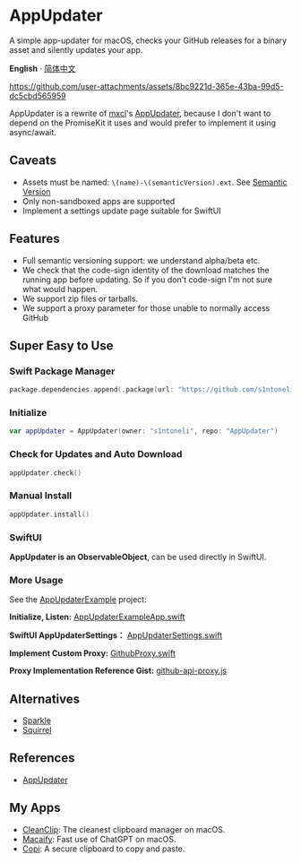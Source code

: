 # AppUpdater
A simple app-updater for macOS, checks your GitHub releases for a binary asset and silently updates your app. 

**English** · [简体中文](./README-zh.md)

https://github.com/user-attachments/assets/8bc9221d-365e-43ba-99d5-dc5cbd565959

AppUpdater is a rewrite of [mxcl](https://github.com/mxcl)'s [AppUpdater](https://github.com/mxcl/AppUpdater), because I don't want to depend on the PromiseKit it uses and would prefer to implement it using async/await.

## Caveats

* Assets must be named: `\(name)-\(semanticVersion).ext`. See [Semantic Version](https://github.com/mxcl/Version)
* Only non-sandboxed apps are supported
* Implement a settings update page suitable for SwiftUI

## Features  

* Full semantic versioning support: we understand alpha/beta etc.
* We check that the code-sign identity of the download matches the running app before updating. So if you don't code-sign I'm not sure what would happen.
* We support zip files or tarballs.
* We support a proxy parameter for those unable to normally access GitHub

## Super Easy to Use

### Swift Package Manager
```swift 
package.dependencies.append(.package(url: "https://github.com/s1ntoneli/AppUpdater.git", from: "0.1.5"))
```

### Initialize
```swift
var appUpdater = AppUpdater(owner: "s1ntoneli", repo: "AppUpdater")
```

### Check for Updates and Auto Download
```swift
appUpdater.check()
```

### Manual Install
```swift
appUpdater.install()
```

### SwiftUI
**AppUpdater is an ObservableObject**, can be used directly in SwiftUI.

### More Usage

See the [AppUpdaterExample](https://github.com/s1ntoneli/AppUpdater/tree/main/Examples/AppUpdaterExample/AppUpdaterExample) project:

**Initialize, Listen:** [AppUpdaterExampleApp.swift](https://github.com/s1ntoneli/AppUpdater/blob/main/Examples/AppUpdaterExample/AppUpdaterExample/AppUpdaterExampleApp.swift)

**SwiftUI AppUpdaterSettings：** [AppUpdaterSettings.swift](https://github.com/s1ntoneli/AppUpdater/blob/main/Examples/AppUpdaterExample/AppUpdaterExample/AppUpdaterSettings.swift)

**Implement Custom Proxy:** [GithubProxy.swift](https://github.com/s1ntoneli/AppUpdater/blob/main/Examples/AppUpdaterExample/AppUpdaterExample/GithubProxy.swift)

**Proxy Implementation Reference Gist:** [github-api-proxy.js](https://gist.github.com/s1ntoneli/69ef19899710d25c77a93e9b6e433c5b)

## Alternatives

* [Sparkle](https://github.com/sparkle-project/Sparkle)
* [Squirrel](https://github.com/Squirrel/Squirrel.Mac)

## References
* [AppUpdater](https://github.com/mxcl/AppUpdater)

## My Apps
* [CleanClip](https://cleanclip.cc): The cleanest clipboard manager on macOS.
* [Macaify](https://macaify.com): Fast use of ChatGPT on macOS.
* [Copi](https://copi.cleanclip.cc): A secure clipboard to copy and paste.
